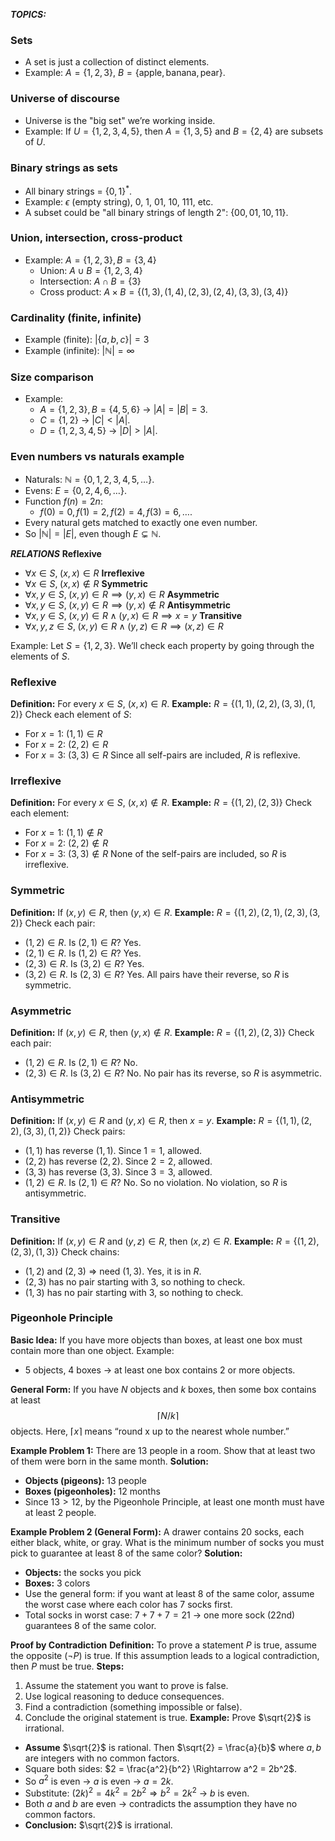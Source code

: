***TOPICS:***
### **Sets**
* A set is just a collection of distinct elements.
* Example: $A = \{1, 2, 3\}$, $B = \{\text{apple}, \text{banana}, \text{pear}\}$.
### **Universe of discourse**
* Universe is the "big set" we’re working inside.
* Example: If $U = \{1,2,3,4,5\}$, then $A = \{1,3,5\}$ and $B = \{2,4\}$ are subsets of $U$.
### **Binary strings as sets**
* All binary strings = $\{0,1\}^*$.
* Example: $\epsilon$ (empty string), $0$, $1$, $01$, $10$, $111$, etc.
* A subset could be "all binary strings of length 2": $\{00, 01, 10, 11\}$.
### **Union, intersection, cross-product**
* Example: $A = \{1,2,3\}, B = \{3,4\}$
  * Union: $A \cup B = \{1,2,3,4\}$
  * Intersection: $A \cap B = \{3\}$
  * Cross product: $A \times B = \{(1,3), (1,4), (2,3), (2,4), (3,3), (3,4)\}$
### **Cardinality (finite, infinite)**
* Example (finite): $| \{a,b,c\} | = 3$
* Example (infinite): $|\mathbb{N}| = \infty$
### **Size comparison**
* Example:
  * $A = \{1,2,3\}, B = \{4,5,6\}$ → $|A| = |B| = 3$.
  * $C = \{1,2\}$ → $|C| < |A|$.
  * $D = \{1,2,3,4,5\}$ → $|D| > |A|$.
### **Even numbers vs naturals example**
* Naturals: $\mathbb{N} = \{0,1,2,3,4,5,\dots\}$.
* Evens: $E = \{0,2,4,6,\dots\}$.
* Function $f(n) = 2n$:
  * $f(0)=0, f(1)=2, f(2)=4, f(3)=6, \dots$.
* Every natural gets matched to exactly one even number.
* So $|\mathbb{N}| = |E|$, even though $E \subsetneq \mathbb{N}$.


***RELATIONS***
**Reflexive**
* $\forall x \in S,\; (x,x) \in R$
**Irreflexive**
* $\forall x \in S,\; (x,x) \notin R$
**Symmetric**
* $\forall x,y \in S,\; (x,y) \in R \implies (y,x) \in R$
**Asymmetric**
* $\forall x,y \in S,\; (x,y) \in R \implies (y,x) \notin R$
**Antisymmetric**
* $\forall x,y \in S,\; (x,y) \in R \land (y,x) \in R \implies x=y$
**Transitive**
* $\forall x,y,z \in S,\; (x,y) \in R \land (y,z) \in R \implies (x,z) \in R$

Example:
Let $S = \{1,2,3\}$.
We’ll check each property by going through the elements of $S$.
### Reflexive
**Definition:** For every $x \in S$, $(x,x) \in R$.
**Example:**
$R = \{(1,1),(2,2),(3,3),(1,2)\}$
Check each element of $S$:
* For $x=1$: $(1,1) \in R$
* For $x=2$: $(2,2) \in R$
* For $x=3$: $(3,3) \in R$
Since all self-pairs are included, $R$ is reflexive.
### Irreflexive
**Definition:** For every $x \in S$, $(x,x) \notin R$.
**Example:**
$R = \{(1,2),(2,3)\}$
Check each element:
* For $x=1$: $(1,1) \notin R$
* For $x=2$: $(2,2) \notin R$
* For $x=3$: $(3,3) \notin R$
None of the self-pairs are included, so $R$ is irreflexive.
### Symmetric
**Definition:** If $(x,y) \in R$, then $(y,x) \in R$.
**Example:**
$R = \{(1,2),(2,1),(2,3),(3,2)\}$
Check each pair:
* $(1,2) \in R$. Is $(2,1) \in R$? Yes.
* $(2,1) \in R$. Is $(1,2) \in R$? Yes.
* $(2,3) \in R$. Is $(3,2) \in R$? Yes.
* $(3,2) \in R$. Is $(2,3) \in R$? Yes.
All pairs have their reverse, so $R$ is symmetric.
### Asymmetric
**Definition:** If $(x,y) \in R$, then $(y,x) \notin R$.
**Example:**
$R = \{(1,2),(2,3)\}$
Check each pair:
* $(1,2) \in R$. Is $(2,1) \in R$? No.
* $(2,3) \in R$. Is $(3,2) \in R$? No.
No pair has its reverse, so $R$ is asymmetric.
### Antisymmetric
**Definition:** If $(x,y) \in R$ and $(y,x) \in R$, then $x=y$.
**Example:**
$R = \{(1,1),(2,2),(3,3),(1,2)\}$
Check pairs:
* $(1,1)$ has reverse $(1,1)$. Since $1=1$, allowed.
* $(2,2)$ has reverse $(2,2)$. Since $2=2$, allowed.
* $(3,3)$ has reverse $(3,3)$. Since $3=3$, allowed.
* $(1,2) \in R$. Is $(2,1) \in R$? No. So no violation.
No violation, so $R$ is antisymmetric.
### Transitive
**Definition:** If $(x,y) \in R$ and $(y,z) \in R$, then $(x,z) \in R$.
**Example:**
$R = \{(1,2),(2,3),(1,3)\}$
Check chains:
* $(1,2)$ and $(2,3)$ ⇒ need $(1,3)$. Yes, it is in $R$.
* $(2,3)$ has no pair starting with 3, so nothing to check.
* $(1,3)$ has no pair starting with 3, so nothing to check.


### Pigeonhole Principle
**Basic Idea:**
If you have more objects than boxes, at least one box must contain more than one object.
Example:
* 5 objects, 4 boxes → at least one box contains 2 or more objects.

**General Form:**
If you have $N$ objects and $k$ boxes, then some box contains at least
$$
\lceil N/k \rceil
$$
objects. Here, $\lceil x \rceil$ means “round x up to the nearest whole number.”

**Example Problem 1:**
There are 13 people in a room. Show that at least two of them were born in the same month.
**Solution:**
* **Objects (pigeons):** 13 people
* **Boxes (pigeonholes):** 12 months
* Since $13 > 12$, by the Pigeonhole Principle, at least one month must have at least 2 people.

**Example Problem 2 (General Form):**
A drawer contains 20 socks, each either black, white, or gray. What is the minimum number of socks you must pick to guarantee at least 8 of the same color?
**Solution:**
* **Objects:** the socks you pick
* **Boxes:** 3 colors
* Use the general form: if you want at least 8 of the same color, assume the worst case where each color has 7 socks first.
* Total socks in worst case: $7 + 7 + 7 = 21$ → one more sock (22nd) guarantees 8 of the same color.


**Proof by Contradiction**
**Definition:** To prove a statement $P$ is true, assume the opposite ($\neg P$) is true. If this assumption leads to a logical contradiction, then $P$ must be true.
**Steps:**
1. Assume the statement you want to prove is false.
2. Use logical reasoning to deduce consequences.
3. Find a contradiction (something impossible or false).
4. Conclude the original statement is true.
**Example:** Prove $\sqrt{2}$ is irrational.
* **Assume** $\sqrt{2}$ is rational. Then $\sqrt{2} = \frac{a}{b}$ where $a, b$ are integers with no common factors.
* Square both sides: $2 = \frac{a^2}{b^2} \Rightarrow a^2 = 2b^2$.
* So $a^2$ is even → $a$ is even → $a = 2k$.
* Substitute: $(2k)^2 = 4k^2 = 2b^2 \Rightarrow b^2 = 2k^2$ → $b$ is even.
* Both $a$ and $b$ are even → contradicts the assumption they have no common factors.
* **Conclusion:** $\sqrt{2}$ is irrational.
